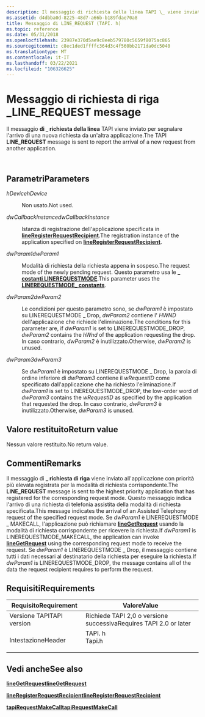```yaml
---
description: Il messaggio di richiesta della linea TAPI \_ viene inviato per segnalare l'arrivo di una nuova richiesta da un'altra applicazione.
ms.assetid: d4dbba0d-8225-48d7-a66b-b189fdae70a8
title: Messaggio di LINE_REQUEST (TAPI. h)
ms.topic: reference
ms.date: 05/31/2018
ms.openlocfilehash: 23987e370d5ae9c8eeb579780c5659f8075ac865
ms.sourcegitcommit: c8ec1ded1ffffc364d3c4f560bb2171da0dc5040
ms.translationtype: MT
ms.contentlocale: it-IT
ms.lasthandoff: 03/22/2021
ms.locfileid: "106326625"
---
```

# <a name="line_request-message"></a><span data-ttu-id="9b694-103">Messaggio di richiesta di riga \_</span><span class="sxs-lookup"><span data-stu-id="9b694-103">LINE\_REQUEST message</span></span>

<span data-ttu-id="9b694-104">Il messaggio **di \_ richiesta della linea** TAPI viene inviato per segnalare l'arrivo di una nuova richiesta da un'altra applicazione.</span><span class="sxs-lookup"><span data-stu-id="9b694-104">The TAPI **LINE\_REQUEST** message is sent to report the arrival of a new request from another application.</span></span>


```C++
            
```



## <a name="parameters"></a><span data-ttu-id="9b694-105">Parametri</span><span class="sxs-lookup"><span data-stu-id="9b694-105">Parameters</span></span>

<dl> <dt>

<span data-ttu-id="9b694-106">*hDevice*</span><span class="sxs-lookup"><span data-stu-id="9b694-106">*hDevice*</span></span> 
</dt> <dd>

<span data-ttu-id="9b694-107">Non usato.</span><span class="sxs-lookup"><span data-stu-id="9b694-107">Not used.</span></span>

</dd> <dt>

<span data-ttu-id="9b694-108">*dwCallbackInstance*</span><span class="sxs-lookup"><span data-stu-id="9b694-108">*dwCallbackInstance*</span></span> 
</dt> <dd>

<span data-ttu-id="9b694-109">Istanza di registrazione dell'applicazione specificata in [**lineRegisterRequestRecipient**](/windows/desktop/api/Tapi/nf-tapi-lineregisterrequestrecipient).</span><span class="sxs-lookup"><span data-stu-id="9b694-109">The registration instance of the application specified on [**lineRegisterRequestRecipient**](/windows/desktop/api/Tapi/nf-tapi-lineregisterrequestrecipient).</span></span>

</dd> <dt>

<span data-ttu-id="9b694-110">*dwParam1*</span><span class="sxs-lookup"><span data-stu-id="9b694-110">*dwParam1*</span></span> 
</dt> <dd>

<span data-ttu-id="9b694-111">Modalità di richiesta della richiesta appena in sospeso.</span><span class="sxs-lookup"><span data-stu-id="9b694-111">The request mode of the newly pending request.</span></span> <span data-ttu-id="9b694-112">Questo parametro usa le [**\_ costanti LINEREQUESTMODE**](linerequestmode--constants.md).</span><span class="sxs-lookup"><span data-stu-id="9b694-112">This parameter uses the [**LINEREQUESTMODE\_ constants**](linerequestmode--constants.md).</span></span>

</dd> <dt>

<span data-ttu-id="9b694-113">*dwParam2*</span><span class="sxs-lookup"><span data-stu-id="9b694-113">*dwParam2*</span></span> 
</dt> <dd>

<span data-ttu-id="9b694-114">Le condizioni per questo parametro sono, se *dwParam1* è impostato su LINEREQUESTMODE \_ Drop, *dwParam2* contiene l' *HWND* dell'applicazione che richiede l'eliminazione.</span><span class="sxs-lookup"><span data-stu-id="9b694-114">The conditions for this parameter are, if *dwParam1* is set to LINEREQUESTMODE\_DROP, *dwParam2* contains the *hWnd* of the application requesting the drop.</span></span> <span data-ttu-id="9b694-115">In caso contrario, *dwParam2* è inutilizzato.</span><span class="sxs-lookup"><span data-stu-id="9b694-115">Otherwise, *dwParam2* is unused.</span></span>

</dd> <dt>

<span data-ttu-id="9b694-116">*dwParam3*</span><span class="sxs-lookup"><span data-stu-id="9b694-116">*dwParam3*</span></span> 
</dt> <dd>

<span data-ttu-id="9b694-117">Se *dwParam1* è impostato su LINEREQUESTMODE \_ Drop, la parola di ordine inferiore di *dwParam3* contiene il *wRequestID* come specificato dall'applicazione che ha richiesto l'eliminazione.</span><span class="sxs-lookup"><span data-stu-id="9b694-117">If *dwParam1* is set to LINEREQUESTMODE\_DROP, the low-order word of *dwParam3* contains the *wRequestID* as specified by the application that requested the drop.</span></span> <span data-ttu-id="9b694-118">In caso contrario, *dwParam3* è inutilizzato.</span><span class="sxs-lookup"><span data-stu-id="9b694-118">Otherwise, *dwParam3* is unused.</span></span>

</dd> </dl>

## <a name="return-value"></a><span data-ttu-id="9b694-119">Valore restituito</span><span class="sxs-lookup"><span data-stu-id="9b694-119">Return value</span></span>

<span data-ttu-id="9b694-120">Nessun valore restituito.</span><span class="sxs-lookup"><span data-stu-id="9b694-120">No return value.</span></span>

## <a name="remarks"></a><span data-ttu-id="9b694-121">Commenti</span><span class="sxs-lookup"><span data-stu-id="9b694-121">Remarks</span></span>

<span data-ttu-id="9b694-122">Il messaggio di **\_ richiesta di riga** viene inviato all'applicazione con priorità più elevata registrata per la modalità di richiesta corrispondente.</span><span class="sxs-lookup"><span data-stu-id="9b694-122">The **LINE\_REQUEST** message is sent to the highest priority application that has registered for the corresponding request mode.</span></span> <span data-ttu-id="9b694-123">Questo messaggio indica l'arrivo di una richiesta di telefonia assistita della modalità di richiesta specificata.</span><span class="sxs-lookup"><span data-stu-id="9b694-123">This message indicates the arrival of an Assisted Telephony request of the specified request mode.</span></span> <span data-ttu-id="9b694-124">Se *dwParam1* è LINEREQUESTMODE \_ MAKECALL, l'applicazione può richiamare [**lineGetRequest**](/windows/desktop/api/Tapi/nf-tapi-linegetrequest) usando la modalità di richiesta corrispondente per ricevere la richiesta.</span><span class="sxs-lookup"><span data-stu-id="9b694-124">If *dwParam1* is LINEREQUESTMODE\_MAKECALL, the application can invoke [**lineGetRequest**](/windows/desktop/api/Tapi/nf-tapi-linegetrequest) using the corresponding request mode to receive the request.</span></span> <span data-ttu-id="9b694-125">Se *dwParam1* è LINEREQUESTMODE \_ Drop, il messaggio contiene tutti i dati necessari al destinatario della richiesta per eseguire la richiesta.</span><span class="sxs-lookup"><span data-stu-id="9b694-125">If *dwParam1* is LINEREQUESTMODE\_DROP, the message contains all of the data the request recipient requires to perform the request.</span></span>

## <a name="requirements"></a><span data-ttu-id="9b694-126">Requisiti</span><span class="sxs-lookup"><span data-stu-id="9b694-126">Requirements</span></span>



| <span data-ttu-id="9b694-127">Requisito</span><span class="sxs-lookup"><span data-stu-id="9b694-127">Requirement</span></span> | <span data-ttu-id="9b694-128">Valore</span><span class="sxs-lookup"><span data-stu-id="9b694-128">Value</span></span> |
|-------------------------|-----------------------------------------------------------------------------------|
| <span data-ttu-id="9b694-129">Versione TAPI</span><span class="sxs-lookup"><span data-stu-id="9b694-129">TAPI version</span></span><br/> | <span data-ttu-id="9b694-130">Richiede TAPI 2,0 o versione successiva</span><span class="sxs-lookup"><span data-stu-id="9b694-130">Requires TAPI 2.0 or later</span></span><br/>                                             |
| <span data-ttu-id="9b694-131">Intestazione</span><span class="sxs-lookup"><span data-stu-id="9b694-131">Header</span></span><br/>       | <dl> <span data-ttu-id="9b694-132"><dt>TAPI. h</dt></span><span class="sxs-lookup"><span data-stu-id="9b694-132"><dt>Tapi.h</dt></span></span> </dl> |



## <a name="see-also"></a><span data-ttu-id="9b694-133">Vedi anche</span><span class="sxs-lookup"><span data-stu-id="9b694-133">See also</span></span>

<dl> <dt>

[<span data-ttu-id="9b694-134">**lineGetRequest**</span><span class="sxs-lookup"><span data-stu-id="9b694-134">**lineGetRequest**</span></span>](/windows/desktop/api/Tapi/nf-tapi-linegetrequest)
</dt> <dt>

[<span data-ttu-id="9b694-135">**lineRegisterRequestRecipient**</span><span class="sxs-lookup"><span data-stu-id="9b694-135">**lineRegisterRequestRecipient**</span></span>](/windows/desktop/api/Tapi/nf-tapi-lineregisterrequestrecipient)
</dt> <dt>

[<span data-ttu-id="9b694-136">**tapiRequestMakeCall**</span><span class="sxs-lookup"><span data-stu-id="9b694-136">**tapiRequestMakeCall**</span></span>](/windows/desktop/api/Tapi/nf-tapi-tapirequestmakecall)
</dt> </dl>

 

 




